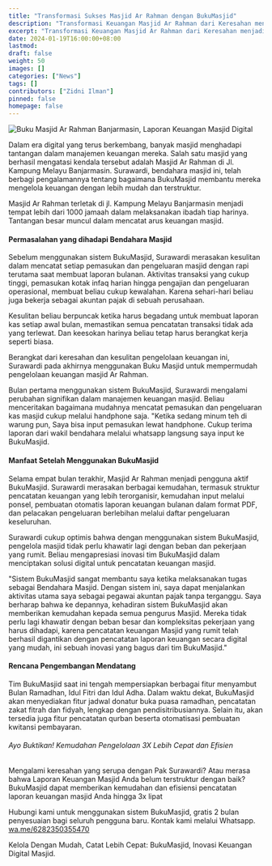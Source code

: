 ```yaml
---
title: "Transformasi Sukses Masjid Ar Rahman dengan BukuMasjid"
description: "Transformasi Keuangan Masjid Ar Rahman dari Keresahan menjadi Keberhasilan! Temukan kisah inspiratif digitalisasi dalam pencatatan laporan keuangan masjid"
excerpt: "Transformasi Keuangan Masjid Ar Rahman dari Keresahan menjadi Keberhasilan! Temukan kisah inspiratif digitalisasi dalam pencatatan laporan keuangan masjid"
date: 2024-01-19T16:00:00+08:00
lastmod:
draft: false
weight: 50
images: []
categories: ["News"]
tags: []
contributors: ["Zidni Ilman"]
pinned: false
homepage: false
---
```

![Buku Masjid Ar Rahman Banjarmasin, Laporan Keuangan Masjid Digital](images/blog/2024-01-19-transformasi-sukses-masjid-ar-rahman_01.png "Buku Masjid Ar Rahman Banjarmasin")

Dalam era digital yang terus berkembang, banyak masjid menghadapi tantangan dalam manajemen keuangan mereka. Salah satu masjid yang berhasil mengatasi kendala tersebut adalah Masjid Ar Rahman di Jl. Kampung Melayu Banjarmasin. Surawardi, bendahara masjid ini, telah berbagi pengalamannya tentang bagaimana BukuMasjid membantu mereka mengelola keuangan dengan lebih mudah dan terstruktur.

Masjid Ar Rahman terletak di jl. Kampung Melayu Banjarmasin menjadi tempat lebih dari 1000 jamaah dalam melaksanakan ibadah tiap harinya. Tantangan besar muncul dalam mencatat arus keuangan masjid.

#### Permasalahan yang dihadapi Bendahara Masjid

Sebelum menggunakan sistem BukuMasjid, Surawardi merasakan kesulitan dalam mencatat setiap pemasukan dan pengeluaran masjid dengan rapi terutama saat membuat laporan bulanan. Aktivitas transaksi yang cukup tinggi, pemasukan kotak infaq harian hingga pengajian dan pengeluaran operasional, membuat beliau cukup kewalahan. Karena sehari-hari beliau juga bekerja sebagai akuntan pajak di sebuah perusahaan.

Kesulitan beliau berpuncak ketika harus begadang untuk membuat laporan kas setiap awal bulan, memastikan semua pencatatan transaksi tidak ada yang terlewat. Dan keesokan harinya beliau tetap harus berangkat kerja seperti biasa.

Berangkat dari keresahan dan kesulitan pengelolaan keuangan ini, Surawardi pada akhirnya menggunakan Buku Masjid untuk mempermudah pengelolaan keuangan masjid Ar Rahman.

Bulan pertama menggunakan sistem BukuMasjid, Surawardi mengalami perubahan signifikan dalam manajemen keuangan masjid. Beliau menceritakan bagaimana mudahnya mencatat pemasukan dan pengeluaran kas masjid cukup melalui handphone saja. "Ketika sedang minum teh di warung pun, Saya bisa input pemasukan lewat handphone. Cukup terima laporan dari wakil bendahara melalui whatsapp langsung saya input ke BukuMasjid.

#### Manfaat Setelah Menggunakan BukuMasjid

Selama empat bulan terakhir, Masjid Ar Rahman menjadi pengguna aktif BukuMasjid. Surawardi merasakan berbagai kemudahan, termasuk struktur pencatatan keuangan yang lebih terorganisir, kemudahan input melalui ponsel, pembuatan otomatis laporan keuangan bulanan dalam format PDF, dan pelacakan pengeluaran berlebihan melalui daftar pengeluaran keseluruhan.

Surawardi cukup optimis bahwa dengan menggunakan sistem BukuMasjid, pengelola masjid tidak perlu khawatir lagi dengan beban dan pekerjaan yang rumit. Beliau mengapresiasi inovasi tim BukuMasjid dalam menciptakan solusi digital untuk pencatatan keuangan masjid.

"Sistem BukuMasjid sangat membantu saya ketika melaksanakan tugas sebagai Bendahara Masjid. Dengan sistem ini, saya dapat menjalankan aktivitas utama saya sebagai pegawai akuntan pajak tanpa terganggu. Saya berharap bahwa ke depannya, kehadiran sistem BukuMasjid akan memberikan kemudahan kepada semua pengurus Masjid. Mereka tidak perlu lagi khawatir dengan beban besar dan kompleksitas pekerjaan yang harus dihadapi, karena pencatatan keuangan Masjid yang rumit telah berhasil digantikan dengan pencatatan laporan keuangan secara digital yang mudah, ini sebuah inovasi yang bagus dari tim BukuMasjid."

#### Rencana Pengembangan Mendatang
Tim BukuMasjid saat ini tengah mempersiapkan berbagai fitur menyambut Bulan Ramadhan, Idul Fitri dan Idul Adha. Dalam waktu dekat, BukuMasjid akan menyediakan fitur jadwal donatur buka puasa ramadhan, pencatatan zakat fitrah dan fidyah, lengkap dengan pendisitribusiannya. Selain itu, akan tersedia juga fitur pencatatan qurban beserta otomatisasi pembuatan kwitansi pembayaran.

###### Ayo Buktikan! Kemudahan Pengelolaan 3X Lebih Cepat dan Efisien

Mengalami keresahan yang serupa dengan Pak Surawardi? Atau merasa bahwa Laporan Keuangan Masjid Anda belum terstruktur dengan baik? BukuMasjid dapat memberikan kemudahan dan efisiensi pencatatan laporan keuangan masjid Anda hingga 3x lipat

Hubungi kami untuk menggunakan sistem BukuMasjid, gratis 2 bulan penyesuaian bagi seluruh pengguna baru. Kontak kami melalui Whatsapp.  <a href="https://wa.me/6282350355470" target="_blank">wa.me/6282350355470</a>

Kelola Dengan Mudah, Catat Lebih Cepat: BukuMasjid, Inovasi Keuangan Digital Masjid.